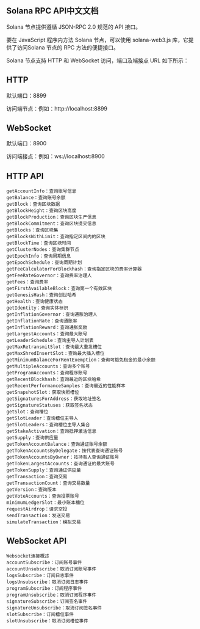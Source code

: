 ## Solana RPC API中文文档

Solana 节点提供遵循 JSON-RPC 2.0 规范的 API 接口。

要在 JavaScript 程序内方法 Solana 节点，可以使用 solana-web3.js 库，它提供了访问Solana 节点的 RPC 方法的便捷接口。

Solana 节点支持 HTTP 和 WebSocket 访问，端口及端接点 URL 如下所示：

## HTTP

默认端口：8899

访问端节点：例如：http://localhost:8899

## WebSocket

默认端口：8900

访问端接点：例如：ws://localhost:8900


## HTTP API

```
getAccountInfo：查询账号信息
getBalance：查询账号余额
getBlock：查询区块数据
getBlockHeight：查询区块高度
getBlockProduction：查询区块生产信息
getBlockCommitment：查询区块提交信息
getBlocks：查询区块集
getBlocksWithLimit：查询指定区间内的区块
getBlockTime：查询区块时间
getClusterNodes：查询集群节点
getEpochInfo：查询周期信息
getEpochSchedule：查询周期计划
getFeeCalculatorForBlockhash：查询指定区块的费率计算器
getFeeRateGovernor：查询费率治理人
getFees：查询费率
getFirstAvailableBlock：查询第一个有效区块
getGenesisHash：查询创世哈希
getHealth：查询健康状态
getIdentity：查询实体标识
getInflationGovernor：查询通胀治理人
getInflationRate：查询通胀率
getInflationReward：查询通胀奖励
getLargestAccounts：查询最大账号
getLeaderSchedule：查询主导人计划表
getMaxRetransmitSlot：查询最大重发槽位
getMaxShredInsertSlot：查询最大插入槽位
getMinimumBalanceForRentExemption：查询可豁免租金的最小余额
getMultipleAccounts：查询多个账号
getProgramAccounts：查询程序账号
getRecentBlockhash：查询最近的区块哈希
getRecentPerformanceSamples：查询最近的性能样本
getSnapshotSlot：获取快照槽位
getSignaturesForAddress：获取地址签名
getSignatureStatuses：获取签名状态
getSlot：查询槽位
getSlotLeader：查询槽位主导人
getSlotLeaders：查询槽位主导人集合
getStakeActivation：查询抵押激活信息
getSupply：查询供应量
getTokenAccountBalance：查询通证账号余额
getTokenAccountsByDelegate：按代表查询通证账号
getTokenAccountsByOwner：按持有人查询通证账号
getTokenLargestAccounts：查询通证的最大账号
getTokenSupply：查询通证供应量
getTransaction：查询交易
getTransactionCount：查询交易数量
getVersion：查询版本
getVoteAccounts：查询投票账号
minimumLedgerSlot：最小账本槽位
requestAirdrop：请求空投
sendTransaction：发送交易
simulateTransaction：模拟交易
```

## WebSocket API

```
Websocket连接概述
accountSubscribe：订阅账号事件
accountUnsubscribe：取消订阅账号事件
logsSubscribe：订阅日志事件
logsUnsubscribe：取消订阅日志事件
programSubscribe：订阅程序事件
programUnsubscribe：取消订阅程序事件
signatureSubscribe：订阅签名事件
signatureUnsubscribe：取消订阅签名事件
slotSubscribe：订阅槽位事件
slotUnsubscribe：取消订阅槽位事件
```
